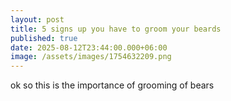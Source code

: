 ```yaml
---
layout: post
title: 5 signs up you have to groom your beards
published: true
date: 2025-08-12T23:44:00.000+06:00
image: /assets/images/1754632209.png
---
```

ok so this is the importance of grooming of bears
